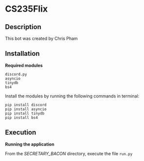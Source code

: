 # CS235Flix

## Description

This bot was created by Chris Pham

## Installation

**Required modules**

```
discord.py
asyncio
tinydb
bs4
```

Install the modules by running the following commands in terminal:

```
pip install discord
pip install asyncio
pip install tinydb
pip install bs4
```

## Execution

**Running the application**

From the *SECRETARY_BACON* directory, execute the file `run.py`


 
